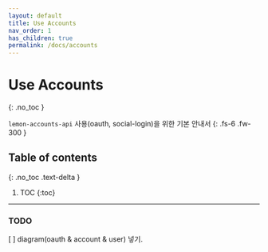 ```yaml
---
layout: default
title: Use Accounts
nav_order: 1
has_children: true
permalink: /docs/accounts
---
```


# Use Accounts
{: .no_toc }

`lemon-accounts-api` 사용(oauth, social-login)을 위한 기본 안내서
{: .fs-6 .fw-300 }

## Table of contents
{: .no_toc .text-delta }

1. TOC
{:toc}

---


### TODO

[ ] diagram(oauth & account & user) 넣기.

